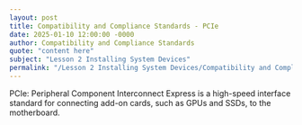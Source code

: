 ```yaml
---
layout: post
title: Compatibility and Compliance Standards - PCIe
date: 2025-01-10 12:00:00 -0000
author: Compatibility and Compliance Standards
quote: "content here"
subject: "Lesson 2 Installing System Devices"
permalink: "/Lesson 2 Installing System Devices/Compatibility and Compliance Standards/Compatibility and Compliance Standards - PCIe"
---
```


PCIe: Peripheral Component Interconnect Express is a high-speed interface standard for connecting add-on cards, such as GPUs and SSDs, to the motherboard.
